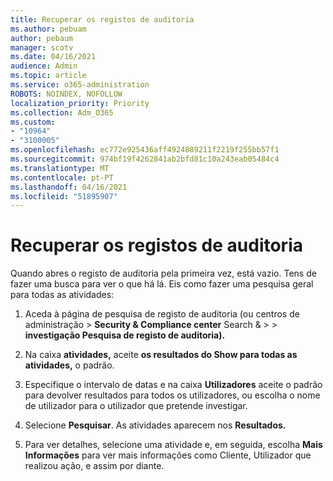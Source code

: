 ```yaml
---
title: Recuperar os registos de auditoria
ms.author: pebuam
author: pebaum
manager: scotv
ms.date: 04/16/2021
audience: Admin
ms.topic: article
ms.service: o365-administration
ROBOTS: NOINDEX, NOFOLLOW
localization_priority: Priority
ms.collection: Adm_O365
ms.custom:
- "10964"
- "3100005"
ms.openlocfilehash: ec772e925436aff4924889211f2219f255bb57f1
ms.sourcegitcommit: 974bf19f4262841ab2bfd81c10a243eab05484c4
ms.translationtype: MT
ms.contentlocale: pt-PT
ms.lasthandoff: 04/16/2021
ms.locfileid: "51895907"
---
```

# <a name="retrieve-the-audit-logs"></a>Recuperar os registos de auditoria

Quando abres o registo de auditoria pela primeira vez, está vazio. Tens de fazer uma busca para ver o que há lá. Eis como fazer uma pesquisa geral para todas as atividades:

1. Aceda à página de pesquisa de registo de auditoria (ou centros de administração > **Security & Compliance center** Search &  >    >  **investigação Pesquisa de registo de auditoria).**

1. Na caixa **atividades,** aceite **os resultados do Show para todas as atividades,** o padrão.

1. Especifique o intervalo de datas e na caixa **Utilizadores** aceite o padrão para devolver resultados para todos os utilizadores, ou escolha o nome de utilizador para o utilizador que pretende investigar.

1. Selecione **Pesquisar**. As atividades aparecem nos **Resultados.**

1. Para ver detalhes, selecione uma atividade e, em seguida, escolha **Mais Informações** para ver mais informações como Cliente, Utilizador que realizou ação, e assim por diante.
